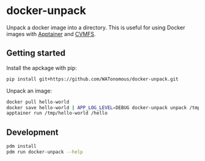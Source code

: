 # docker-unpack

Unpack a docker image into a directory. This is useful for using Docker images with [Apptainer](https://apptainer.org/) and [CVMFS](https://cvmfs.readthedocs.io/en/stable/).

## Getting started

Install the apckage with pip:

```sh
pip install git+https://github.com/WATonomous/docker-unpack.git
```

Unpack an image:

```sh
docker pull hello-world
docker save hello-world | APP_LOG_LEVEL=DEBUG docker-unpack unpack /tmp/hello-world
apptainer run /tmp/hello-world /hello
```

## Development

```sh
pdm install
pdm run docker-unpack --help
```